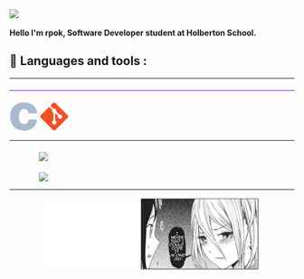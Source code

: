 <div>
<img src="https://giphy.com/gifs/pudgypenguins-penguin-pudgy-pengu-LD2ZJ0pdNmCxFikNQ5" width="50" />
</div>

**Hello I'm rpok, Software Developer student at Holberton School.**

## 🔧 **Languages and tools :**

<hr />

<div style="height: 2px; background-color: #b37fff; width: 100%; margin: 20px 0;"></div>

<div>
  <img src="https://github.com/devicons/devicon/blob/master/icons/c/c-original.svg" width="50" />
  <img src="https://github.com/devicons/devicon/blob/master/icons/git/git-original.svg" width="50" />
</div>

<hr />

<div style="display: flex; justify-content: center; gap: 20px; margin-top: 20px; flex-wrap: wrap;">
  <img src="https://github-readme-stats.vercel.app/api?username=rpokman&theme=midnight-purple&show_icons=true&hide_border=true&count_private=true" width="400" />
  <img src="https://github-readme-stats.vercel.app/api/top-langs/?username=rpokman&theme=midnight-purple&show_icons=true&hide_border=true&layout=compact" width="400" />
</div>

<hr />

<p align="center">
  <img src="https://github.com/rpokman/rpokman/blob/main/code.png" width="75%">
</p>